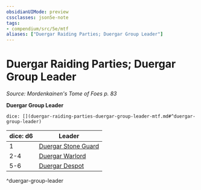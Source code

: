 ```yaml
---
obsidianUIMode: preview
cssclasses: json5e-note
tags:
- compendium/src/5e/mtf
aliases: ["Duergar Raiding Parties; Duergar Group Leader"]
---
```

# Duergar Raiding Parties; Duergar Group Leader
*Source: Mordenkainen's Tome of Foes p. 83* 

**Duergar Group Leader**

`dice: [](duergar-raiding-parties-duergar-group-leader-mtf.md#^duergar-group-leader)`

| dice: d6 | Leader |
|----------|--------|
| 1 | [Duergar Stone Guard](/2-Mechanics/CLI/bestiary/humanoid/duergar-stone-guard-mpmm.md) |
| 2-4 | [Duergar Warlord](/2-Mechanics/CLI/bestiary/humanoid/duergar-warlord-mpmm.md) |
| 5-6 | [Duergar Despot](/2-Mechanics/CLI/bestiary/humanoid/duergar-despot-mpmm.md) |
^duergar-group-leader